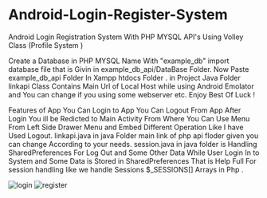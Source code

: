 # Android-Login-Register-System
Android Login Registration System With PHP MYSQL API's Using Volley Class (Profile System )

Create a Database in PHP MYSQL Name With "example_db" import database file that is Givin in example_db_api/DataBase Folder. Now Paste example_db_api Folder In Xampp htdocs Folder .
in Project Java Folder linkapi Class Contains Main Url of Local Host while using Android Emolator and You can change if you using some webserver etc.
Enjoy Best Of Luck !

Features of App
You Can Login to App
You Can Logout From App
After Login You ill be Redicted to Main Activity From Where You Can Use Menu From Left Side Drawer Menu and Embed Different Operation Like I have Used Logout.
linkapi.java in java Folder main link of php api floder given you can change According to your needs.
session.java in java folder is  Handling SharedPreferences For Log Out and Some Other Data While User Login In to System and Some Data is Stored in SharedPreferences 
That is Help Full For session handling like we handle Sessions $_SESSIONS[] Arrays in Php . 

![login](https://user-images.githubusercontent.com/55779590/157822607-1f3f3484-194c-4349-887b-ae7d602324ca.png)
![register](https://user-images.githubusercontent.com/55779590/157823249-aecdcfc0-235c-4dba-b106-046af111db92.png)

